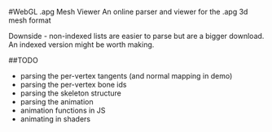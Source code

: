#WebGL .apg Mesh Viewer
An online parser and viewer for the .apg 3d mesh format

Downside - non-indexed lists are easier to parse but are a bigger download.
An indexed version might be worth making.

##TODO
* parsing the per-vertex tangents (and normal mapping in demo)
* parsing the per-vertex bone ids
* parsing the skeleton structure
* parsing the animation
* animation functions in JS
* animating in shaders
